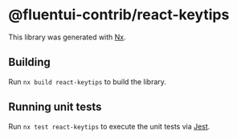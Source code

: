 # @fluentui-contrib/react-keytips

This library was generated with [Nx](https://nx.dev).

## Building

Run `nx build react-keytips` to build the library.

## Running unit tests

Run `nx test react-keytips` to execute the unit tests via [Jest](https://jestjs.io).
